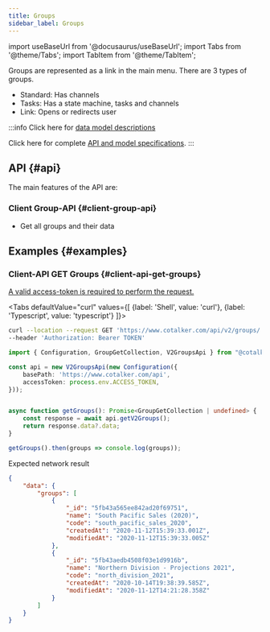 ```yaml
---
title: Groups
sidebar_label: Groups
---
```

import useBaseUrl from '@docusaurus/useBaseUrl';
import Tabs from '@theme/Tabs';
import TabItem from '@theme/TabItem'; 

Groups are represented as a link in the main menu.
There are 3 types of groups.
* Standard: Has channels
* Tasks: Has a state machine, tasks and channels
* Link: Opens or redirects user
 
:::info
Click here for [data model descriptions](/docs/documentation/models/communication/model_groups)

Click here for complete [API and model specifications](https://www.cotalker.com/swagger/core/?key=woubtjf4olr0t4zgutuwn6scbcm6hd3qh1cgl5obmohpbm3mfublnwcvv67lodgjvd3h86s9ppshtvmf95gepsqh6nizq9liu7f).
:::

## API {#api}
The main features of the API are:

### Client Group-API {#client-group-api}
* Get all groups and their data

## Examples {#examples}

### Client-API GET Groups {#client-api-get-groups}
[A valid access-token is required to perform the request.](/docs/documentation/api/auth)

<Tabs defaultValue="curl" values={[ {label: 'Shell', value: 'curl'}, {label: 'Typescript', value: 'typescript'} ]}>
<TabItem value="curl">

```bash
curl --location --request GET 'https://www.cotalker.com/api/v2/groups/' \
--header 'Authorization: Bearer TOKEN'
``` 

</TabItem>
<TabItem value="typescript" example="api_user.ts">

```typescript
import { Configuration, GroupGetCollection, V2GroupsApi } from "@cotalker/cotalker-api";

const api = new V2GroupsApi(new Configuration({
    basePath: 'https://www.cotalker.com/api',
    accessToken: process.env.ACCESS_TOKEN,
}));


async function getGroups(): Promise<GroupGetCollection | undefined> {
    const response = await api.getV2Groups();
    return response.data?.data;
}

getGroups().then(groups => console.log(groups));

``` 

</TabItem>
</Tabs>

Expected network result 
<!-- response=api_group.json -->
```json
{
    "data": {
        "groups": [
            {
                "_id": "5fb43a565ee842ad20f69751",
                "name": "South Pacific Sales (2020)",
                "code": "south_pacific_sales_2020",
                "createdAt": "2020-11-12T15:39:33.001Z",
                "modifiedAt": "2020-11-12T15:39:33.005Z"
            },
            {
                "_id": "5fb43aedb4508f03e1d9916b",
                "name": "Northern Division - Projections 2021",
                "code": "north_division_2021",
                "createdAt": "2020-10-14T19:38:39.585Z",
                "modifiedAt": "2020-11-12T14:21:28.358Z"
            }
        ]
    }
}
```
<!-- end-response -->